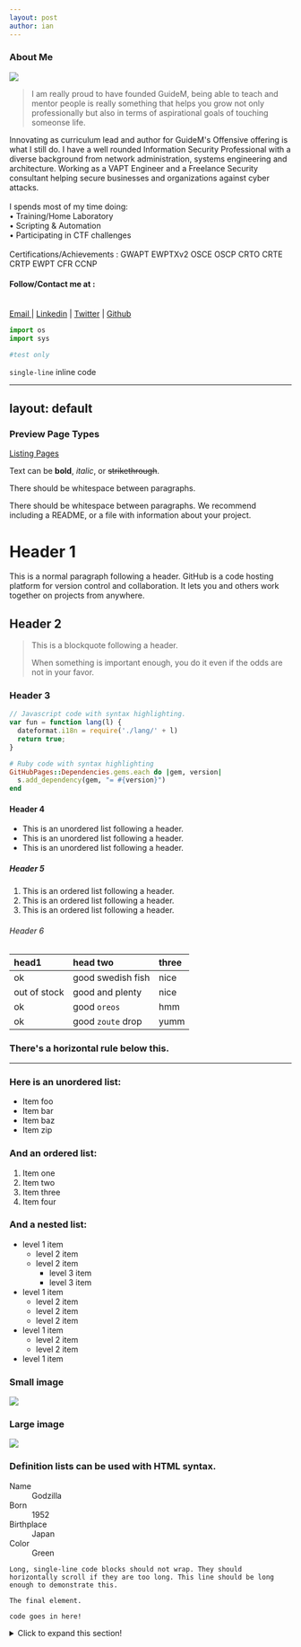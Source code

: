 ```yaml
---
layout: post
author: ian
---
```

### About Me
<img src="{{ site.baseurl }}/assets/rev.gif">

>I am really proud to have founded GuideM, being able to teach and mentor people is really something that helps you grow not only professionally but also in terms of aspirational goals of touching someonse life.

Innovating as curriculum lead and author for GuideM's Offensive offering is what I still do. I have a well rounded Information Security Professional with a diverse background from network administration, systems engineering and architecture. Working as a VAPT Engineer and a Freelance Security consultant helping secure businesses and organizations against cyber attacks.
<br>
 <br>
I spends most of my time doing: <br>
•  Training/Home Laboratory <br>
•  Scripting & Automation <br>
•  Participating in CTF challenges <br>
  <br>
Certifications/Achievements : GWAPT EWPTXv2 OSCE OSCP CRTO CRTE CRTP EWPT CFR CCNP


#### Follow/Contact me at :<br><br>
<a href = "mailto: ian.secretario@guidem.ph">Email </a> |
<a href="https://www.linkedin.com/in/markchristiansecretario/">Linkedin</a> |
<a href="https://twitter.com/iansecretario_/">Twitter</a> |
<a href="https://github.com/iansecretario">Github</a>




```python
import os
import sys

#test only

```

`single-line` inline code

---
layout: default
---

### Preview Page Types
[Listing Pages](samples/listings-page)

Text can be **bold**, _italic_, or ~~strikethrough~~.

There should be whitespace between paragraphs.

There should be whitespace between paragraphs. We recommend including a README, or a file with information about your project.

# [](#header-1)Header 1

This is a normal paragraph following a header. GitHub is a code hosting platform for version control and collaboration. It lets you and others work together on projects from anywhere.

## [](#header-2)Header 2

> This is a blockquote following a header.
>
> When something is important enough, you do it even if the odds are not in your favor.

### [](#header-3)Header 3

```js
// Javascript code with syntax highlighting.
var fun = function lang(l) {
  dateformat.i18n = require('./lang/' + l)
  return true;
}
```

```ruby
# Ruby code with syntax highlighting
GitHubPages::Dependencies.gems.each do |gem, version|
  s.add_dependency(gem, "= #{version}")
end
```

#### [](#header-4)Header 4

*   This is an unordered list following a header.
*   This is an unordered list following a header.
*   This is an unordered list following a header.

##### [](#header-5)Header 5

1.  This is an ordered list following a header.
2.  This is an ordered list following a header.
3.  This is an ordered list following a header.

###### [](#header-6)Header 6

| head1        | head two          | three |
|:-------------|:------------------|:------|
| ok           | good swedish fish | nice  |
| out of stock | good and plenty   | nice  |
| ok           | good `oreos`      | hmm   |
| ok           | good `zoute` drop | yumm  |

### There's a horizontal rule below this.

* * *

### Here is an unordered list:

*   Item foo
*   Item bar
*   Item baz
*   Item zip

### And an ordered list:

1.  Item one
1.  Item two
1.  Item three
1.  Item four

### And a nested list:

- level 1 item
  - level 2 item
  - level 2 item
    - level 3 item
    - level 3 item
- level 1 item
  - level 2 item
  - level 2 item
  - level 2 item
- level 1 item
  - level 2 item
  - level 2 item
- level 1 item

### Small image

![](https://assets-cdn.github.com/images/icons/emoji/octocat.png)

### Large image

![](https://guides.github.com/activities/hello-world/branching.png)


### Definition lists can be used with HTML syntax.

<dl>
<dt>Name</dt>
<dd>Godzilla</dd>
<dt>Born</dt>
<dd>1952</dd>
<dt>Birthplace</dt>
<dd>Japan</dd>
<dt>Color</dt>
<dd>Green</dd>
</dl>

```
Long, single-line code blocks should not wrap. They should horizontally scroll if they are too long. This line should be long enough to demonstrate this.
```

```
The final element.
```
```
code goes in here!
```

  <!-- Include Clipboardjs -->
  <script src="clipboard.min.js"></script>

  <!-- Include modifications  -->
  <script src="copy.js"></script>
<details>
  <summary>Click to expand this section!</summary>
  <h5>A nice Javascript pitfall!</h5>

  ```javascript
  console.log(['1', '7', '11'].map(parseInt));
  ```
</details>